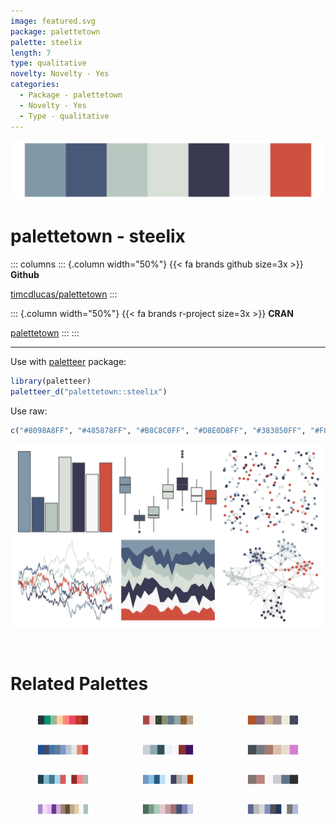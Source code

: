 ```yaml
---
image: featured.svg
package: palettetown
palette: steelix
length: 7
type: qualitative
novelty: Novelty - Yes
categories:
  - Package - palettetown
  - Novelty - Yes
  - Type - qualitative
---
```


![](featured.svg)

# palettetown - steelix 

::: columns
::: {.column width="50%"}
{{< fa brands github size=3x >}}
**Github**

[timcdlucas/palettetown](https://github.com/timcdlucas/palettetown)
:::

::: {.column width="50%"}
{{< fa brands r-project size=3x >}}
**CRAN**

[palettetown](https://CRAN.R-project.org/package=palettetown)
:::
:::

<hr> 

Use with [paletteer](https://emilhvitfeldt.github.io/paletteer/) package:

```r
library(paletteer)
paletteer_d("palettetown::steelix")
```

Use raw:

```r
c("#8098A8FF", "#485878FF", "#B8C8C0FF", "#D8E0D8FF", "#383850FF", "#F8F8F8FF", "#D05040FF")
``` 

![](examples.svg) 

<br>

# Related Palettes

<div class="list" style="display: grid; grid-template-columns: auto auto auto;"> <figure class="figure">
<a href="../../awtools/a_palette/"> <img src="../../awtools/a_palette/featured.svg" style="width: 100%;" class="figure-img"></a>
</figure> <figure class="figure">
<a href="../../ochRe/parliament/"> <img src="../../ochRe/parliament/featured.svg" style="width: 100%;" class="figure-img"></a>
</figure> <figure class="figure">
<a href="../../tayloRswift/taylor1989/"> <img src="../../tayloRswift/taylor1989/featured.svg" style="width: 100%;" class="figure-img"></a>
</figure> <figure class="figure">
<a href="../../beyonce/X60/"> <img src="../../beyonce/X60/featured.svg" style="width: 100%;" class="figure-img"></a>
</figure> <figure class="figure">
<a href="../../palettetown/aerodactyl/"> <img src="../../palettetown/aerodactyl/featured.svg" style="width: 100%;" class="figure-img"></a>
</figure> <figure class="figure">
<a href="../../beyonce/X126/"> <img src="../../beyonce/X126/featured.svg" style="width: 100%;" class="figure-img"></a>
</figure> <figure class="figure">
<a href="../../palettetown/tangela/"> <img src="../../palettetown/tangela/featured.svg" style="width: 100%;" class="figure-img"></a>
</figure> <figure class="figure">
<a href="../../palettetown/pupitar/"> <img src="../../palettetown/pupitar/featured.svg" style="width: 100%;" class="figure-img"></a>
</figure> <figure class="figure">
<a href="../../DresdenColor/whitenight/"> <img src="../../DresdenColor/whitenight/featured.svg" style="width: 100%;" class="figure-img"></a>
</figure> <figure class="figure">
<a href="../../palettetown/venomoth/"> <img src="../../palettetown/venomoth/featured.svg" style="width: 100%;" class="figure-img"></a>
</figure> <figure class="figure">
<a href="../../MetBrewer/Monet/"> <img src="../../MetBrewer/Monet/featured.svg" style="width: 100%;" class="figure-img"></a>
</figure> <figure class="figure">
<a href="../../palettetown/poliwhirl/"> <img src="../../palettetown/poliwhirl/featured.svg" style="width: 100%;" class="figure-img"></a>
</figure> 
</div>
